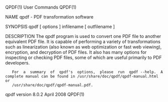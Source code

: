 
QPDF(1)                                                            User Commands                                                           QPDF(1)

NAME
       qpdf - PDF transformation software

SYNOPSIS
       qpdf [ options ] infilename [ outfilename ]

DESCRIPTION
       The  qpdf program is used to convert one PDF file to another equivalent PDF file.  It is capable of performing a variety of transformations
       such as linearization (also known as web optimization or fast web viewing), encryption, and decryption of PDF  files.   It  also  has  many
       options for inspecting or checking PDF files, some of which are useful primarily to PDF developers.

       For  a  summary  of  qpdf's  options,  please  run  qpdf --help.  A complete manual can be found in /usr/share/doc/qpdf/qpdf-manual.html or
       /usr/share/doc/qpdf/qpdf-manual.pdf.

qpdf version 8.0.2                                                  April 2008                                                             QPDF(1)
